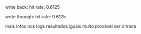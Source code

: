 write back:
    hit rate: 0.6125

write through:
    hit rate: 0.6125

mais infos nos logs
resultados iguais muito provável ser o trace